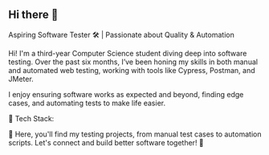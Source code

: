 ## Hi there 👋
Aspiring Software Tester 🛠️ | Passionate about Quality & Automation

Hi! I'm a third-year Computer Science student diving deep into software testing. Over the past six months, I’ve been honing my skills in both manual and automated web testing, working with tools like Cypress, Postman, and JMeter.

I enjoy ensuring software works as expected and beyond, finding edge cases, and automating tests to make life easier.

🔧 Tech Stack:

📌 Here, you'll find my testing projects, from manual test cases to automation scripts. Let's connect and build better software together! 🚀
